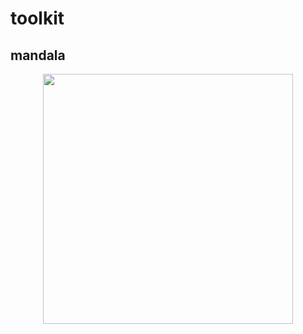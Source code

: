 # toolkit

## mandala

<center>
<img width=400 src="http://mymodernmet.com/wp/wp-content/uploads/archive/I9Se7hbe3l9YQicyNCzq_1065303976.jpeg">
</center>
